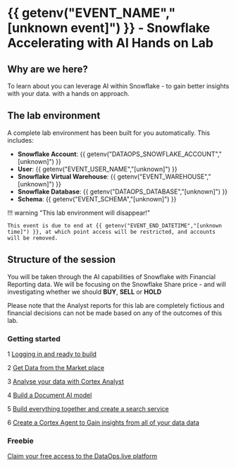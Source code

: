 # {{ getenv("EVENT_NAME","[unknown event]") }} - Snowflake Accelerating with AI Hands on Lab

## Why are we here?

To learn about you can leverage AI within Snowflake - to gain better insights with your data. with a hands on approach.

## The lab environment

A complete lab environment has been built for you automatically. This includes:

- **Snowflake Account**: {{ getenv("DATAOPS_SNOWFLAKE_ACCOUNT","[unknown]") }}
- **User**: {{ getenv("EVENT_USER_NAME","[unknown]") }}
- **Snowflake Virtual Warehouse**: {{ getenv("EVENT_WAREHOUSE","[unknown]") }}
- **Snowflake Database**: {{ getenv("DATAOPS_DATABASE","[unknown]") }}
- **Schema**: {{ getenv("EVENT_SCHEMA","[unknown]") }}

!!! warning "This lab environment will disappear!"

    This event is due to end at {{ getenv("EVENT_END_DATETIME","[unknown time]") }}, at which point access will be restricted, and accounts will be removed.

## Structure of the session

You will be taken through the AI capabilities of Snowflake with Financial Reporting data.  We will be focusing on the Snowflake Share price - and will investigating whether we should **BUY**, **SELL** or **HOLD**

Please note that the Analyst reports for this lab are completely fictious and financial decisions can not be made based on any of the outcomes of this lab.

### Getting started

1 [Logging in and ready to build](step1.md)

2 [Get Data from the Market place](step2.md)

3 [Analyse your data with Cortex Analyst](step3.md)

4 [Build a Document AI model](step4.md)

5 [Build everything together and create a search service](step5.md)

6 [Create a Cortex Agent to Gain insights from all of your data data](step6.md)



### Freebie

[Claim your free access to the DataOps.live platform](cta.md)

